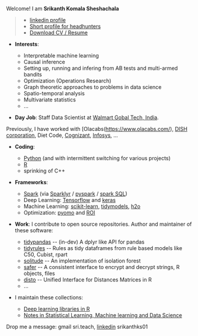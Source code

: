 Welcome! I am **Srikanth Komala Sheshachala** 

> - [linkedin profile](https://www.linkedin.com/in/srikanthks01)
> - [Short profile for headhunters](https://raw.githubusercontent.com/talegari/talegari/main/work_snippet_for_headhunters.txt)
> - [Download CV / Resume](http://bit.ly/cv_srikanthks)

- **Interests**: 
    - Interpretable machine learning
    - Causal inference
    - Setting up, running and infering from AB tests and multi-armed bandits
    - Optimization (Operations Research)
    - Graph theoretic approaches to problems in data science
    - Spatio-temporal analysis
    - Multivariate statistics
    - ...
     
- **Day Job**: Staff Data Scientist at [Walmart Gobal Tech, India](https://one.walmart.com/content/globaltechindia/en_in/about-us.html). 

Previously, I have worked with [Olacabs(https://www.olacabs.com/), [DISH corporation](https://www.dish.com/), Diet Code, [Cognizant](https://www.cognizant.com/), [Infosys](https://www.infosys.com/), ...

- **Coding**: 

    - [Python](https://www.python.org/) (and with intermittent switching for various projects)
    - [R](https://www.r-project.org/)
    - sprinking of C++
 
- **Frameworks**: 

    - [Spark](https://spark.apache.org/) (via [Sparklyr](https://spark.rstudio.com/) / [pyspark](https://spark.apache.org/docs/latest/api/python/) / [spark SQL](https://spark.apache.org/sql/))
    - Deep Learning: [Tensorflow](https://www.tensorflow.org/) and [keras](https://keras.io/)
    - Machine Learning: [scikit-learn](https://scikit-learn.org/stable/), [tidymodels](https://www.tidymodels.org/), [h2o](https://www.h2o.ai/products/h2o/)
    - Optimization: [pyomo](http://www.pyomo.org/) and [ROI](http://roi.r-forge.r-project.org/index.html)
    
    
- **Work**: I contribute to open source repositories. Author and maintainer of these software: 
  
  - [tidypandas](https://github.com/talegari/tidypandas) -- (in-dev) A dplyr like API for pandas
  - [tidyrules](https://github.com/talegari/tidyrules) -- Rules as tidy dataframes from rule based models like C50, Cubist, rpart
  - [solitude](https://github.com/talegari/solitude) -- An implementation of isolation forest
  - [safer](https://github.com/talegari/safer) -- A consistent interface to encrypt and decrypt strings, R objects, files 
  - [disto](https://github.com/talegari/disto) -- Unified Interface for Distances Matrices in R
  - ...
- I maintain these collections: 
  - [Deep learning libraries in R](https://github.com/talegari/r_neural_network_deep_learning)
  - [Notes in Statistical Learning, Machine learning and Data Science](https://github.com/talegari/statsLearningNotes)
  
 Drop me a message: gmail sri.teach, [linkedin](https://www.linkedin.com/in/srikanthks01/) srikanthks01
